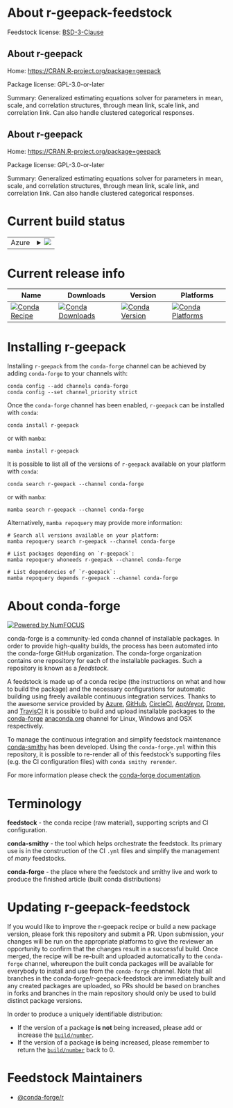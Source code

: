 About r-geepack-feedstock
=========================

Feedstock license: [BSD-3-Clause](https://github.com/conda-forge/r-geepack-feedstock/blob/main/LICENSE.txt)


About r-geepack
---------------

Home: https://CRAN.R-project.org/package=geepack

Package license: GPL-3.0-or-later

Summary: Generalized estimating equations solver for parameters in mean, scale, and correlation structures, through mean link, scale link, and correlation link. Can also handle clustered categorical responses.

About r-geepack
---------------

Home: https://CRAN.R-project.org/package=geepack

Package license: GPL-3.0-or-later

Summary: Generalized estimating equations solver for parameters in mean, scale, and correlation structures, through mean link, scale link, and correlation link. Can also handle clustered categorical responses.

Current build status
====================


<table>
    
  <tr>
    <td>Azure</td>
    <td>
      <details>
        <summary>
          <a href="https://dev.azure.com/conda-forge/feedstock-builds/_build/latest?definitionId=1169&branchName=main">
            <img src="https://dev.azure.com/conda-forge/feedstock-builds/_apis/build/status/r-geepack-feedstock?branchName=main">
          </a>
        </summary>
        <table>
          <thead><tr><th>Variant</th><th>Status</th></tr></thead>
          <tbody><tr>
              <td>linux_64_r_base4.3</td>
              <td>
                <a href="https://dev.azure.com/conda-forge/feedstock-builds/_build/latest?definitionId=1169&branchName=main">
                  <img src="https://dev.azure.com/conda-forge/feedstock-builds/_apis/build/status/r-geepack-feedstock?branchName=main&jobName=linux&configuration=linux%20linux_64_r_base4.3" alt="variant">
                </a>
              </td>
            </tr><tr>
              <td>linux_64_r_base4.4</td>
              <td>
                <a href="https://dev.azure.com/conda-forge/feedstock-builds/_build/latest?definitionId=1169&branchName=main">
                  <img src="https://dev.azure.com/conda-forge/feedstock-builds/_apis/build/status/r-geepack-feedstock?branchName=main&jobName=linux&configuration=linux%20linux_64_r_base4.4" alt="variant">
                </a>
              </td>
            </tr><tr>
              <td>linux_aarch64_r_base4.3</td>
              <td>
                <a href="https://dev.azure.com/conda-forge/feedstock-builds/_build/latest?definitionId=1169&branchName=main">
                  <img src="https://dev.azure.com/conda-forge/feedstock-builds/_apis/build/status/r-geepack-feedstock?branchName=main&jobName=linux&configuration=linux%20linux_aarch64_r_base4.3" alt="variant">
                </a>
              </td>
            </tr><tr>
              <td>linux_aarch64_r_base4.4</td>
              <td>
                <a href="https://dev.azure.com/conda-forge/feedstock-builds/_build/latest?definitionId=1169&branchName=main">
                  <img src="https://dev.azure.com/conda-forge/feedstock-builds/_apis/build/status/r-geepack-feedstock?branchName=main&jobName=linux&configuration=linux%20linux_aarch64_r_base4.4" alt="variant">
                </a>
              </td>
            </tr><tr>
              <td>osx_64_r_base4.3</td>
              <td>
                <a href="https://dev.azure.com/conda-forge/feedstock-builds/_build/latest?definitionId=1169&branchName=main">
                  <img src="https://dev.azure.com/conda-forge/feedstock-builds/_apis/build/status/r-geepack-feedstock?branchName=main&jobName=osx&configuration=osx%20osx_64_r_base4.3" alt="variant">
                </a>
              </td>
            </tr><tr>
              <td>osx_64_r_base4.4</td>
              <td>
                <a href="https://dev.azure.com/conda-forge/feedstock-builds/_build/latest?definitionId=1169&branchName=main">
                  <img src="https://dev.azure.com/conda-forge/feedstock-builds/_apis/build/status/r-geepack-feedstock?branchName=main&jobName=osx&configuration=osx%20osx_64_r_base4.4" alt="variant">
                </a>
              </td>
            </tr><tr>
              <td>osx_arm64_r_base4.3</td>
              <td>
                <a href="https://dev.azure.com/conda-forge/feedstock-builds/_build/latest?definitionId=1169&branchName=main">
                  <img src="https://dev.azure.com/conda-forge/feedstock-builds/_apis/build/status/r-geepack-feedstock?branchName=main&jobName=osx&configuration=osx%20osx_arm64_r_base4.3" alt="variant">
                </a>
              </td>
            </tr><tr>
              <td>osx_arm64_r_base4.4</td>
              <td>
                <a href="https://dev.azure.com/conda-forge/feedstock-builds/_build/latest?definitionId=1169&branchName=main">
                  <img src="https://dev.azure.com/conda-forge/feedstock-builds/_apis/build/status/r-geepack-feedstock?branchName=main&jobName=osx&configuration=osx%20osx_arm64_r_base4.4" alt="variant">
                </a>
              </td>
            </tr><tr>
              <td>win_64_r_base4.3</td>
              <td>
                <a href="https://dev.azure.com/conda-forge/feedstock-builds/_build/latest?definitionId=1169&branchName=main">
                  <img src="https://dev.azure.com/conda-forge/feedstock-builds/_apis/build/status/r-geepack-feedstock?branchName=main&jobName=win&configuration=win%20win_64_r_base4.3" alt="variant">
                </a>
              </td>
            </tr><tr>
              <td>win_64_r_base4.4</td>
              <td>
                <a href="https://dev.azure.com/conda-forge/feedstock-builds/_build/latest?definitionId=1169&branchName=main">
                  <img src="https://dev.azure.com/conda-forge/feedstock-builds/_apis/build/status/r-geepack-feedstock?branchName=main&jobName=win&configuration=win%20win_64_r_base4.4" alt="variant">
                </a>
              </td>
            </tr>
          </tbody>
        </table>
      </details>
    </td>
  </tr>
</table>

Current release info
====================

| Name | Downloads | Version | Platforms |
| --- | --- | --- | --- |
| [![Conda Recipe](https://img.shields.io/badge/recipe-r--geepack-green.svg)](https://anaconda.org/conda-forge/r-geepack) | [![Conda Downloads](https://img.shields.io/conda/dn/conda-forge/r-geepack.svg)](https://anaconda.org/conda-forge/r-geepack) | [![Conda Version](https://img.shields.io/conda/vn/conda-forge/r-geepack.svg)](https://anaconda.org/conda-forge/r-geepack) | [![Conda Platforms](https://img.shields.io/conda/pn/conda-forge/r-geepack.svg)](https://anaconda.org/conda-forge/r-geepack) |

Installing r-geepack
====================

Installing `r-geepack` from the `conda-forge` channel can be achieved by adding `conda-forge` to your channels with:

```
conda config --add channels conda-forge
conda config --set channel_priority strict
```

Once the `conda-forge` channel has been enabled, `r-geepack` can be installed with `conda`:

```
conda install r-geepack
```

or with `mamba`:

```
mamba install r-geepack
```

It is possible to list all of the versions of `r-geepack` available on your platform with `conda`:

```
conda search r-geepack --channel conda-forge
```

or with `mamba`:

```
mamba search r-geepack --channel conda-forge
```

Alternatively, `mamba repoquery` may provide more information:

```
# Search all versions available on your platform:
mamba repoquery search r-geepack --channel conda-forge

# List packages depending on `r-geepack`:
mamba repoquery whoneeds r-geepack --channel conda-forge

# List dependencies of `r-geepack`:
mamba repoquery depends r-geepack --channel conda-forge
```


About conda-forge
=================

[![Powered by
NumFOCUS](https://img.shields.io/badge/powered%20by-NumFOCUS-orange.svg?style=flat&colorA=E1523D&colorB=007D8A)](https://numfocus.org)

conda-forge is a community-led conda channel of installable packages.
In order to provide high-quality builds, the process has been automated into the
conda-forge GitHub organization. The conda-forge organization contains one repository
for each of the installable packages. Such a repository is known as a *feedstock*.

A feedstock is made up of a conda recipe (the instructions on what and how to build
the package) and the necessary configurations for automatic building using freely
available continuous integration services. Thanks to the awesome service provided by
[Azure](https://azure.microsoft.com/en-us/services/devops/), [GitHub](https://github.com/),
[CircleCI](https://circleci.com/), [AppVeyor](https://www.appveyor.com/),
[Drone](https://cloud.drone.io/welcome), and [TravisCI](https://travis-ci.com/)
it is possible to build and upload installable packages to the
[conda-forge](https://anaconda.org/conda-forge) [anaconda.org](https://anaconda.org/)
channel for Linux, Windows and OSX respectively.

To manage the continuous integration and simplify feedstock maintenance
[conda-smithy](https://github.com/conda-forge/conda-smithy) has been developed.
Using the ``conda-forge.yml`` within this repository, it is possible to re-render all of
this feedstock's supporting files (e.g. the CI configuration files) with ``conda smithy rerender``.

For more information please check the [conda-forge documentation](https://conda-forge.org/docs/).

Terminology
===========

**feedstock** - the conda recipe (raw material), supporting scripts and CI configuration.

**conda-smithy** - the tool which helps orchestrate the feedstock.
                   Its primary use is in the construction of the CI ``.yml`` files
                   and simplify the management of *many* feedstocks.

**conda-forge** - the place where the feedstock and smithy live and work to
                  produce the finished article (built conda distributions)


Updating r-geepack-feedstock
============================

If you would like to improve the r-geepack recipe or build a new
package version, please fork this repository and submit a PR. Upon submission,
your changes will be run on the appropriate platforms to give the reviewer an
opportunity to confirm that the changes result in a successful build. Once
merged, the recipe will be re-built and uploaded automatically to the
`conda-forge` channel, whereupon the built conda packages will be available for
everybody to install and use from the `conda-forge` channel.
Note that all branches in the conda-forge/r-geepack-feedstock are
immediately built and any created packages are uploaded, so PRs should be based
on branches in forks and branches in the main repository should only be used to
build distinct package versions.

In order to produce a uniquely identifiable distribution:
 * If the version of a package **is not** being increased, please add or increase
   the [``build/number``](https://docs.conda.io/projects/conda-build/en/latest/resources/define-metadata.html#build-number-and-string).
 * If the version of a package **is** being increased, please remember to return
   the [``build/number``](https://docs.conda.io/projects/conda-build/en/latest/resources/define-metadata.html#build-number-and-string)
   back to 0.

Feedstock Maintainers
=====================

* [@conda-forge/r](https://github.com/orgs/conda-forge/teams/r/)

